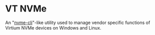 # VT NVMe

An "[nvme-cli](https://github.com/linux-nvme/nvme-cli)"-like utility used to manage vendor specific functions of Virtium NVMe devices on Windows and Linux.
